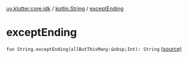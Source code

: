 [uy.klutter.core.jdk](../index.md) / [kotlin.String](index.md) / [exceptEnding](.)


# exceptEnding
`fun String.exceptEnding(allButThisMany:&nbsp;Int): String` [(source)](https://github.com/kohesive/klutter/blob/master/core-jdk6/src/main/kotlin/uy/klutter/core/jdk/Strings.kt#L5)


